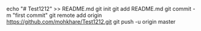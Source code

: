 echo "# Test1212" >> README.md
git init
git add README.md
git commit -m "first commit"
git remote add origin https://github.com/mohkhare/Test1212.git
git push -u origin master
